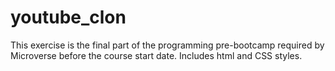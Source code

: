 # youtube_clon
This exercise is the final part of the programming pre-bootcamp required by Microverse before the course start date. Includes html and CSS styles. 
